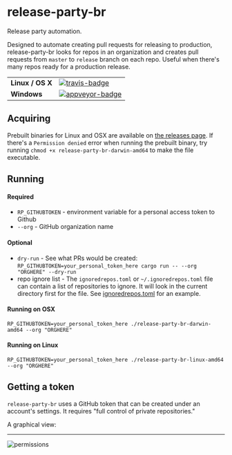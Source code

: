 # release-party-br

Release party automation.

Designed to automate creating pull requests for releasing to production, release-party-br looks for repos in an
organization and creates pull requests from `master` to `release` branch on each repo.  Useful when there's many
repos ready for a production release.

<table>
    <tr>
        <td><strong>Linux / OS X</strong></td>
        <td><a href="https://travis-ci.org/matthewkmayer/release-party-BR" title="Travis Build Status"><img src="https://travis-ci.org/matthewkmayer/release-party-BR.svg?branch=master" alt="travis-badge"></img></a></td>
    </tr>
    <tr>
        <td><strong>Windows</strong></td>
        <td><a href="https://ci.appveyor.com/project/matthewkmayer/release-party-br" title="Appveyor Build Status"><img src="https://ci.appveyor.com/api/projects/status/gkiqfanbhjrhhh8v/branch/master?svg=true" alt="appveyor-badge"></img></a></td>
    </tr>
</table>

## Acquiring

Prebuilt binaries for Linux and OSX are available on [the releases page](https://github.com/matthewkmayer/release-party-BR/releases). If there's a `Permission denied` error when running the prebuilt binary, try running `chmod +x release-party-br-darwin-amd64` to make the file executable.

## Running

#### Required

* `RP_GITHUBTOKEN` - environment variable for a personal access token to Github
* `--org` - GitHub organization name

#### Optional

* `dry-run` - See what PRs would be created: `RP_GITHUBTOKEN=your_personal_token_here cargo run -- --org "ORGHERE" --dry-run`
* repo ignore list - The `ignoredrepos.toml` or `~/.ignoredrepos.toml` file can contain a list of repositories to ignore. It will look in the current directory first for the file. See [ignoredrepos.toml](ignoredrepos.toml) for an example.

#### Running on OSX

`RP_GITHUBTOKEN=your_personal_token_here ./release-party-br-darwin-amd64 --org "ORGHERE"`

#### Running on Linux

`RP_GITHUBTOKEN=your_personal_token_here ./release-party-br-linux-amd64 --org "ORGHERE"`

## Getting a token

`release-party-br` uses a GitHub token that can be created under an account's settings. It requires "full control of private repositories."

A graphical view:

---

![permissions](https://user-images.githubusercontent.com/4998189/52822542-c6b41980-3066-11e9-8bf5-c6e2e95df226.png)

